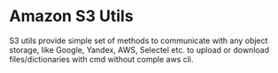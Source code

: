 # Amazon S3 Utils 
S3 utils provide simple set of methods to communicate with any object storage, like Google, Yandex, AWS, Selectel etc. to upload or download files/dictionaries with cmd without comple aws cli.

